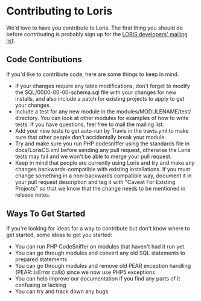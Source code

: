 # Contributing to Loris

We'd love to have you contribute to Loris. The first thing you should do
before contributing is probably sign up for the [LORIS developers' mailing list](http://www.bic.mni.mcgill.ca/mailman/listinfo/loris-dev).

## Code Contributions

If you'd like to contribute code, here are some things to keep in mind.

* If your changes require any table modifications, don't forget to modify the
  SQL/0000-00-00-schema.sql file with your changes for new installs, and also
  include a patch for existing projects to apply to get your changes.
* Include a test for any new module in the modules/MODULENAME/test/
  directory. You can look at other modules for examples of how to write tests.
  If you have questions, feel free to mail the mailing list.
* Add your new tests to get auto-run by Travis in the travis.yml to make sure that
  other people don't accidentally break your module.
* Try and make sure you run PHP codesniffer using the standards file in
  docs/LorisCS.xml before sending any pull request, otherwise the Loris tests may
  fail and we won't be able to merge your pull request.
* Keep in mind that people are currently using Loris and try and make any changes
  backwards-compatible with existing installations. If you must change something
  in a non-backwards compatible way, document it in your pull request description and
  tag it with "Caveat For Existing Projects" so that we know that the change needs
  to be mentioned in release notes.

## Ways To Get Started

If you're looking for ideas for a way to contribute but don't know where to get
started, some ideas to get you started:

* You can run PHP CodeSniffer on modules that haven't had it run yet.
* You can go through modules and convert any old SQL statements to prepared
  statements
* You can go through modules and remove old PEAR exception handling (PEAR::isError
  calls) since we now use PHP5 exceptions
* You can help improve our documentation if you find any parts of it confusing or
  lacking
* You can try and track down any bugs
